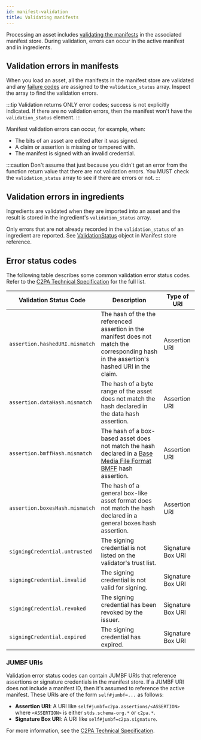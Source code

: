 ```yaml
---
id: manifest-validation
title: Validating manifests
---
```


Processing an asset includes [validating the manifests](https://c2pa.org/specifications/specifications/1.4/specs/C2PA_Specification.html#_validation) in the associated manifest store. During validation, errors can occur in the active manifest and in ingredients.

## Validation errors in manifests

When you load an asset, all the manifests in the manifest store are validated and any [failure codes](https://c2pa.org/specifications/specifications/1.4/specs/C2PA_Specification.html#_failure_codes) are assigned to the `validation_status` array. Inspect the array to find the validation errors. 

:::tip
Validation returns ONLY error codes; success is not explicitly indicated. If there are no validation errors, then the manifest won't have the `validation_status` element.
:::

Manifest validation errors can occur, for example, when:

- The bits of an asset are edited after it was signed.
- A claim or assertion is missing or tampered with.
- The manifest is signed with an invalid credential.

:::caution
Don't assume that just because you didn't get an error from the function return value that there are not validation errors. You MUST check the `validation_status` array to see if there are errors or not.
:::

## Validation errors in ingredients

Ingredients are validated when they are imported into an asset and the result is stored in the ingredient's `validation_status` array.

Only errors that are not already recorded in the `validation_status` of an ingredient are reported. See [ValidationStatus](./json-ref/manifest-def.mdx#validationstatus) object in Manifest store reference.

## Error status codes

The following table describes some common validation error status codes. Refer to the [C2PA Technical Specification](https://c2pa.org/specifications/specifications/1.4/specs/C2PA_Specification.html#_failure_codes) for the full list.

| Validation Status Code| Description  | Type of URI |
| --------------------- | ------------ | ----------- |
| `assertion.hashedURI.mismatch` | The hash of the the referenced assertion in the manifest does not match the corresponding hash in the assertion's hashed URI in the claim. | Assertion URI  |
| `assertion.dataHash.mismatch`  | The hash of a byte range of the asset does not match the hash declared in the data hash assertion.  | Assertion URI  |
| `assertion.bmffHash.mismatch`  | The hash of a box-based asset does not match the hash declared in a [Base Media File Format BMFF](https://www.loc.gov/preservation/digital/formats/fdd/fdd000079.shtml) hash assertion. | Assertion URI  |
| `assertion.boxesHash.mismatch` | The hash of a general box-like asset format does not match the hash declared in a general boxes hash assertion. | Assertion URI  |
| `signingCredential.untrusted`  | The signing credential is not listed on the validator's trust list.| Signature Box URI |
| `signingCredential.invalid` | The signing credential is not valid for signing. | Signature Box URI |
| `signingCredential.revoked` | The signing credential has been revoked by the issuer. | Signature Box URI |
| `signingCredential.expired` | The signing credential has expired.  | Signature Box URI |

### JUMBF URIs

Validation error status codes can contain JUMBF URIs that reference assertions or signature credentials in the manifest store. If a JUMBF URI does not include a manifest ID, then it's assumed to reference the active manifest. These URIs are of the form `self#jumbf=...` as follows:

- **Assertion URI**: A URI like `self#jumbf=c2pa.assertions/<ASSERTION>` where `<ASSERTION>` is either `stds.schema-org.*` or `c2pa.*`.
- **Signature Box URI**: A URI like `self#jumbf=c2pa.signature`.

For more information, see the [C2PA Technical Specification](https://c2pa.org/specifications/specifications/1.4/specs/C2PA_Specification.html#_uri_references).

<!--
Actions and assertions:

For actions - reference the spec e.g. common actions we refer to

How to describe an EXIF assertion in JSON

CreativeWork assertion

Actions
- Examples
- Ref to spec and schema.org
- GenAI - variation of Created Action

Assertions

- CreativeWork assertion
- DNT - Special assertion
- EXIF

Verify has a URL - how do I put it in?

User-defined assertion
-->
